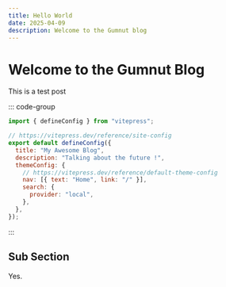 ```yaml
---
title: Hello World
date: 2025-04-09
description: Welcome to the Gumnut blog
---
```


# Welcome to the Gumnut Blog

This is a test post

::: code-group

```js [config.js]
import { defineConfig } from "vitepress";

// https://vitepress.dev/reference/site-config
export default defineConfig({
  title: "My Awesome Blog",
  description: "Talking about the future !",
  themeConfig: {
    // https://vitepress.dev/reference/default-theme-config
    nav: [{ text: "Home", link: "/" }],
    search: {
      provider: "local",
    },
  },
});
```

:::

## Sub Section

Yes.
